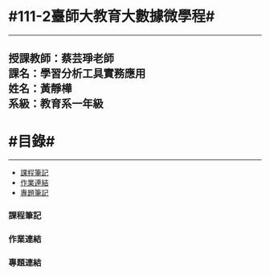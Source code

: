 #111-2臺師大教育大數據微學程#
=========================
---
授課教師：蔡芸琤老師
<br/>課名：學習分析工具實務應用
<br/>姓名：黃靜樺
<br/>系級：教育系一年級
---
#目錄#
========
---
* [課程筆記](#41)
* [作業連結](#42)
* [專題筆記](#43)


<h3 id="41">課程筆記</h3>
    
<h3 id="42">作業連結</h3>
   
<h3 id="43">專題連結</h3>
   
